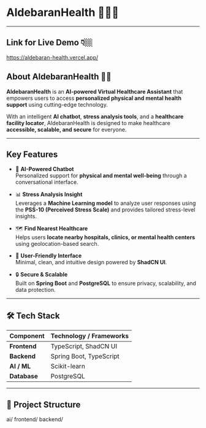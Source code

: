 # AldebaranHealth 👨🏻‍⚕️

---

## Link for Live Demo 👇🏼
https://aldebaran-health.vercel.app/

## About AldebaranHealth 👋🏽

**AldebaranHealth** is an **AI-powered Virtual Healthcare Assistant** that empowers users to access **personalized physical and mental health support** using cutting-edge technology.  

With an intelligent **AI chatbot**, **stress analysis tools**, and a **healthcare facility locator**, AldebaranHealth is designed to make healthcare **accessible, scalable, and secure** for everyone.

---

## Key Features

- 🤖 **AI-Powered Chatbot**  
  Personalized support for **physical and mental well-being** through a conversational interface.

- 📊 **Stress Analysis Insight**  
  Leverages a **Machine Learning model** to analyze user responses using the **PSS-10 (Perceived Stress Scale)** and provides tailored stress-level insights.

- 🗺️ **Find Nearest Healthcare**  
  Helps users **locate nearby hospitals, clinics, or mental health centers** using geolocation-based search.

- 📑 **User-Friendly Interface**  
  Minimal, clean, and intuitive design powered by **ShadCN UI**.

- 🔒 **Secure & Scalable**  
  Built on **Spring Boot** and **PostgreSQL** to ensure privacy, scalability, and data protection.

---

## 🛠️ Tech Stack

| Component   | Technology / Frameworks        |
|-------------|--------------------------------|
| **Frontend** | TypeScript, ShadCN UI          |
| **Backend**  | Spring Boot, TypeScript        |
| **AI / ML**  | Scikit-learn                   |
| **Database** | PostgreSQL                     |

---

## 📂 Project Structure

ai/
frontend/
backend/
